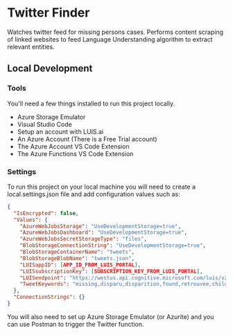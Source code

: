 ﻿# Twitter Finder

Watches twitter feed for missing persons cases. Performs content scraping of linked websites to feed Language Understanding algorithm to extract relevant entities.

## Local Development

### Tools

You'll need a few things installed to run this project locally.

* Azure Storage Emulator
* Visual Studio Code
* Setup an account with LUIS.ai
* An Azure Account (There is a Free Trial account)
* The Azure Account VS Code Extension
* The Azure Functions VS Code Extension

### Settings

To run this project on your local machine you will need to create a local.settings.json file and add configuration values such as:

``` json
{
  "IsEncrypted": false,
  "Values": {
    "AzureWebJobsStorage": "UseDevelopmentStorage=true",
    "AzureWebJobsDashboard": "UseDevelopmentStorage=true",
    "AzureWebJobsSecretStorageType": "files",
    "BlobStorageConnectionString": "UseDevelopmentStorage=true",
    "BlobStorageContainerName": "tweets",
    "BlobStorageBlobName": "tweets.json",
    "LUISappID": [APP_ID_FROM_LUIS_PORTAL],
    "LUISsubscriptionKey": [SUBSCRIPTION_KEY_FROM_LUIS_PORTAL],
    "LUISendpoint": "https://westus.api.cognitive.microsoft.com/luis/v2.0/apps/",
    "TweetKeywords": "missing,disparu,disparition,found,retrouvee,child to locate,teenagers located,youth located,child located,teen located,amber alert,requesting assistance in locating,assistance to locate,female youth,male youth"
  },
  "ConnectionStrings": {}
}
```

You will also need to set up Azure Storage Emulator (or Azurite) and you can use Postman to trigger the Twitter function.
